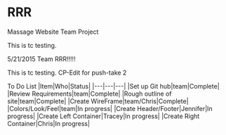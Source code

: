 # RRR
Massage Website Team Project


This is tc testing.

5/21/2015
Team RRR!!!!!

This is tc testing. CP-Edit for push-take 2

To Do List
|Item|Who|Status|
|---|---|---|
|Set up Git hub|team|Complete|
|Review Requirements|team|Complete|
|Rough outline of site|team|Complete|
|Create WireFrame|team/Chris|Complete|
|Colors/Look/Feel|team|In progress|
|Create Header/Footer|Jennifer|In progress|
|Create Left Container|Tracey|In progress|
|Create Right Container|Chris|In progress|

